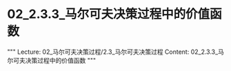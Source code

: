 # 02_2.3.3_马尔可夫决策过程中的价值函数

"""
Lecture: 02_马尔可夫决策过程/2.3_马尔可夫决策过程
Content: 02_2.3.3_马尔可夫决策过程中的价值函数
"""

